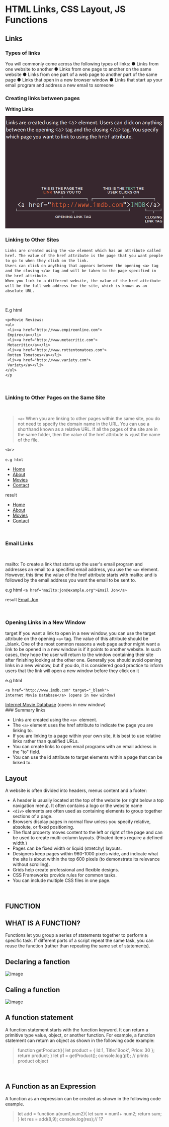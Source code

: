 # HTML Links, CSS Layout, JS Functions

## Links

### Types of links
You will commonly come across the following types of links:
● Links from one website to another
● Links from one page to another on the same website
● Links from one part of a web page to another part of the same page
● Links that open in a new browser window
● Links that start up your email program and address a new email to someone
###  Creating links between pages
**Writing Links**

![lin](links.png)
### Linking to Other Sites
```
Links are created using the <a> element which has an attribute called href. The value of the href attribute is the page that you want people to go to when they click on the link.
Users can click on anything that appears between the opening <a> tag and the closing </a> tag and will be taken to the page specified in the href attribute.
When you link to a different website, the value of the href attribute will be the full web address for the site, which is known as an absolute URL.
```
<br>

E.g html 
<br>

```
<p>Movie Reviews:
<ul>
 <li><a href="http://www.empireonline.com">
 Empire</a></li>
 <li><a href="http://www.metacritic.com">
 Metacritic</a></li>
 <li><a href="http://www.rottentomatoes.com">
 Rotten Tomatoes</a></li>
 <li><a href="http://www.variety.com">
 Variety</a></li>
</ul>
</p

```
<br>


### Linking to Other Pages on the Same Site

<br>


>`<a>`
>When you are linking to other pages within the same site, you do not need to specify the domain name in the URL. You can use a shorthand known as a
relative URL.
If all the pages of the site are in the same folder, then the value of the href attribute is >just the name of the file.
```
<br>

e.g html

```
<p>
<ul>
 <li><a href="index.html">Home</a></li>
 <li><a href="about-us.html">About</a></li>
 <li><a href="movies.html">Movies</a></li>
 <li><a href="contact.html">Contact</a></li>
</ul>
</p
```

result
<p>
<ul>
 <li><a href="index.html">Home</a></li>
 <li><a href="about-us.html">About</a></li>
 <li><a href="movies.html">Movies</a></li>
 <li><a href="contact.html">Contact</a></li>
</ul>
</p>

<br>


### Email Links

<br>


mailto: 
To create a link that starts up the user's email program and addresses an email to a specified
email address, you use the `<a>` element. However, this time the value of the href attribute starts with mailto: and is followed by the email address you want the email to be sent to.

e.g html
`<a href="mailto:jon@example.org">Email Jon</a>`

result
<a href="mailto:jon@example.org">Email Jon</a>

<br>

### Opening Links in a New Window



target
If you want a link to open in a new window, you can use the target attribute on the opening `<a>` tag. The value of this attribute should be _blank.
One of the most common reasons a web page author might want a link to be opened in a new window is if it points to another website. In such cases, they hope the user will return to the window containing their site after finishing looking at the
other one.
Generally you should avoid opening links in a new window, but if you do, it is considered good practice to inform users that the link will open a new window before they click on it

e.g html
```
<a href="http://www.imdb.com" target="_blank">
Internet Movie Database</a> (opens in new window)
```
<a href="http://www.imdb.com" target="_blank">
Internet Movie Database</a> (opens in new window)

<br>
### Summary links


* Links are created using the `<a> `element.
* The `<a>` element uses the href attribute to indicate the page you are linking to.
* If you are linking to a page within your own site, it is
best to use relative links rather than qualified URLs.
*  You can create links to open email programs with an email address in the "to" field.
* You can use the id attribute to target elements within
a page that can be linked to.

## Layout
A website is often divided into headers, menus
content and a footer:

* A header is usually located at the top of the website (or right below a top navigation menu). It often contains a logo or the website name
* `<div>` elements are often used as containing elements to group together sections of a page.
* Browsers display pages in normal flow unless you
specify relative, absolute, or fixed positioning.
* The float property moves content to the left or right of the page and can be used to create multi-column layouts. (Floated items require a defined width.)
* Pages can be fixed width or liquid (stretchy) layouts.
*  Designers keep pages within 960-1000 pixels wide,
and indicate what the site is about within the top 600 pixels (to demonstrate its relevance without scrolling).
* Grids help create professional and flexible designs.
* CSS Frameworks provide rules for common tasks.
* You can include multiple CSS files in one page.

<br>

## FUNCTION

## WHAT IS A FUNCTION?

Functions let you group a series of statements together to perform a specific task. If different parts of a script repeat the same task, you can reuse the function (rather than repeating the same set of statements). 

## Declaring a fanction



![image](dd.png)


## Caling a function
![image](aa.png)

##  A function statement

A function statement starts with the function keyword. It can return a primitive type value, object, or another function. For example, a function statement can return an object as shown in the following code example:
<br>

>function getProduct(){
    let product = {
        Id:1,
        Title:'Book',
        Price: 30
    };
    return product; 
}
let p1 = getProduct();
>console.log(p1); // prints product object

<br>

## A Function as an Expression


A function as an expression can be created as shown in the following code example.
>let add = function a(num1,num2){
    let sum = num1+ num2; 
    return sum;
}
let res = add(8,9);
>console.log(res);// 17
